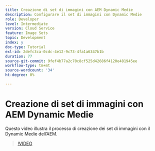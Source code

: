 ```yaml
---
title: Creazione di set di immagini con AEM Dynamic Medie
description: Configurare il set di immagini con Dynamic Medie
role: Developer
level: Intermediate
version: Cloud Service
feature: Image Sets
topic: Development
index: y
doc-type: Tutorial
exl-id: 2defc3ca-0cdc-4e12-9c73-4fa1a6347b1b
duration: 77
source-git-commit: 9fef4b77a2c70c8cf525d42686f4120e481945ee
workflow-type: tm+mt
source-wordcount: '34'
ht-degree: 0%

---
```


# Creazione di set di immagini con AEM Dynamic Medie

Questo video illustra il processo di creazione dei set di immagini con il Dynamic Medie dell’AEM.

>[!VIDEO](https://video.tv.adobe.com/v/335581?quality=12&learn=on)
